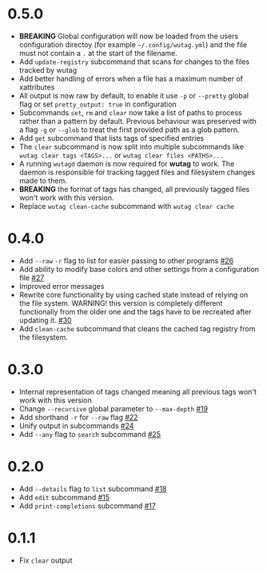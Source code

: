 # 0.5.0
* **BREAKING** Global configuration will now be loaded from the users configuration directoy (for example `~/.config/wutag.yml`) and the file must not contain a `.` at the start of the filename.
* Add `update-registry` subcommand that scans for changes to the files tracked by wutag
* Add better handling of errors when a file has a maximum number of xattributes
* All output is now raw by default, to enable it use `-p` or `--pretty` global flag or set `pretty_output: true` in configuration
* Subcommands `set`, `rm` and `clear` now take a list of paths to process rather than a pattern by default. Previous behaviour was preserved with a flag `-g` or `--glob` to treat the first provided path as a glob pattern.
* Add `get` subcommand that lists tags of specified entries
* The `clear` subcommand is now split into multiple subcommands like `wutag clear tags <TAGS>...` or `wutag clear files <PATHS>...`
* A running `wutagd` daemon is now required for **wutag** to work. The daemon is responsible for tracking tagged files and filesystem changes made to them.
* **BREAKING** the format of tags has changed, all previously tagged files won't work with this version.
* Replace `wutag clean-cache` subcommand with `wutag clear cache`

# 0.4.0

* Add `--raw` `-r` flag to list for easier passing to other programs [#26](https://github.com/wojciechkepka/wutag/pull/26)
* Add ability to modify base colors and other settings from a configuration file [#27](https://github.com/wojciechkepka/wutag/pull/27)
* Improved error messages
* Rewrite core functionality by using cached state instead of relying on the file system.
  WARNING! this version is completely different functionally from the older one and the tags have to be recreated
  after updating it. [#30](https://github.com/wojciechkepka/wutag/pull/30)
* Add `clean-cache` subcommand that cleans the cached tag registry from the filesystem.


# 0.3.0

* Internal representation of tags changed meaning all previous tags won't work with this version
* Change `--recursive` global parameter to `--max-depth` [#19](https://github.com/wojciechkepka/wutag/pull/19)
* Add shorthand `-r` for `--raw` flag [#22](https://github.com/wojciechkepka/wutag/pull/22)
* Unify output in subcommands [#24](https://github.com/wojciechkepka/wutag/pull/24)
* Add `--any` flag to `search` subcommand [#25](https://github.com/wojciechkepka/wutag/pull/25)


# 0.2.0

* Add `--details` flag to `list` subcommand [#18](https://github.com/wojciechkepka/wutag/pull/18)
* Add `edit` subcommand [#15](https://github.com/wojciechkepka/wutag/pull/15)
* Add `print-completions` subcommand [#17](https://github.com/wojciechkepka/wutag/pull/17)


# 0.1.1

* Fix `clear` output
